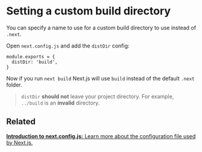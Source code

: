 # Setting a custom build directory

You can specify a name to use for a custom build directory to use instead of `.next`.

Open `next.config.js` and add the `distDir` config:

    module.exports = {
      distDir: 'build',
    }

Now if you run `next build` Next.js will use `build` instead of the default `.next` folder.

> `distDir` **should not** leave your project directory. For example, `../build` is an **invalid** directory.

## Related

[**Introduction to next.config.js:** <span class="small">Learn more about the configuration file used by Next.js.</span>](/docs/api-reference/next.config.js/introduction.md)
